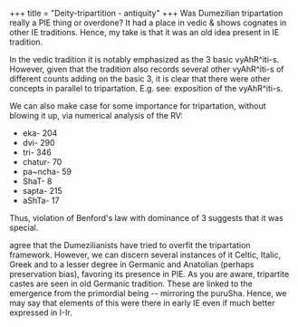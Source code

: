 +++
title = "Deity-tripartition - antiquity"
+++
Was Dumezilian tripartation really a PIE thing or overdone? It had a place in vedic & shows cognates in other IE traditions. Hence, my take is that it was an old idea present in IE tradition. 

In the vedic tradition it is notably emphasized as the 3 basic vyAhR^iti-s. However, given that the tradition also records several other vyAhR^iti-s of different counts adding on the basic 3, it is clear that there were other concepts in parallel to tripartation. E.g. see:  exposition of the vyAhR^iti-s.

We can also make case for some importance for tripartation, without blowing it up, via numerical analysis of the RV:

- eka- 204
- dvi- 290
- tri- 346
- chatur- 70
- pa~ncha- 59
- ShaT- 8
- sapta- 215
- aShTa- 17

Thus, violation of Benford's law with dominance of 3 suggests that it was special.


agree that the Dumezilianists have tried to overfit the tripartation framework. However, we can discern several instances of it Celtic, Italic, Greek and to a lesser degree in Germanic and Anatolian (perhaps preservation bias), favoring its presence in PIE. As you are aware, tripartite castes are seen in old Germanic tradition. These are linked to the emergence from the primordial being -- mirroring the puruSha. Hence, we may say that elements of this were there in early IE even if much better expressed in I-Ir.